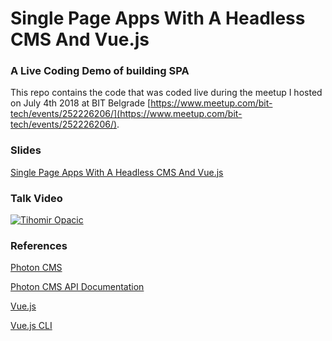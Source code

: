 # Single Page Apps With A Headless CMS And Vue.js #

### A Live Coding Demo of building SPA

This repo contains the code that was coded live during the meetup I hosted on July 4th 2018 at BIT Belgrade [https://www.meetup.com/bit-tech/events/252226206/](https://www.meetup.com/bit-tech/events/252226206/).

### Slides

[Single Page Apps With A Headless CMS And Vue.js](https://github.com/tihomiro/vueblog/blob/master/Single%20Page%20Apps%20With%20A%20Headless%20CMS%20And%20Vue.js.pdf)

### Talk Video

[![Tihomir Opacic](https://img.youtube.com/vi/CUG0Fx4CIYE/0.jpg)](https://www.youtube.com/watch?v=CUG0Fx4CIYE)

### References
[Photon CMS](https://photoncms.com/)

[Photon CMS API Documentation](https://docs.photoncms.com/)

[Vue.js](https://vuejs.org/)

[Vue.js CLI](https://cli.vuejs.org/)
